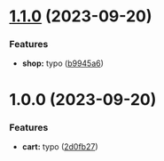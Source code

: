 # [1.1.0](https://github.com/yzhylin/react-module-federation/compare/shop-v1.0.0...shop-v1.1.0) (2023-09-20)


### Features

* **shop:** typo ([b9945a6](https://github.com/yzhylin/react-module-federation/commit/b9945a6d792903b359a17a01f6780cc1e914f844))

# 1.0.0 (2023-09-20)


### Features

* **cart:** typo ([2d0fb27](https://github.com/yzhylin/react-module-federation/commit/2d0fb27704aa007c04d633cf9adcb9dd84683dca))
